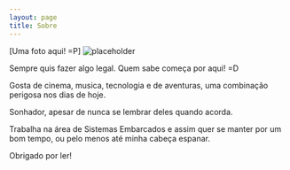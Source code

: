 ```yaml
---
layout: page
title: Sobre
---
```


[Uma foto aqui! =P]
![placeholder](https://djunho.github.io/imagens/perfil.jpeg "Cuidado!")
<p class="message">
  Sempre quis fazer algo legal. Quem sabe começa por aqui! =D
</p>

Gosta de cinema, musica, tecnologia e de aventuras, uma combinação perigosa nos dias de hoje.

Sonhador, apesar de nunca se lembrar deles quando acorda.

Trabalha na área de Sistemas Embarcados e assim quer se manter por um bom tempo, ou pelo menos até minha cabeça espanar.

Obrigado por ler!
